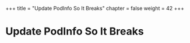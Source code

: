 +++
title = "Update PodInfo So It Breaks"
chapter = false
weight = 42
+++

# Update PodInfo So It Breaks

[//]: # (add content here)